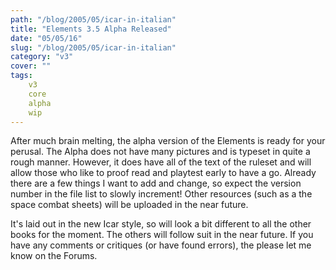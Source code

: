 ```yaml
---
path: "/blog/2005/05/icar-in-italian"
title: "Elements 3.5 Alpha Released"
date: "05/05/16"
slug: "/blog/2005/05/icar-in-italian"
category: "v3"
cover: ""
tags:
    v3
    core
    alpha
    wip
---
```

After much brain melting, the alpha version of the Elements is ready for your perusal. The Alpha does not have many pictures and is typeset in quite a rough manner. However, it does have all of the text of the ruleset and will allow those who like to proof read and playtest early to have a go. Already there are a few things I want to add and change, so expect the version number in the file list to slowly increment! Other resources (such as a the space combat sheets) will be uploaded in the near future.

It's laid out in the new Icar style, so will look a bit different to all the other books for the moment. The others will follow suit in the near future. If you have any comments or critiques (or have found errors), the please let me know on the Forums.